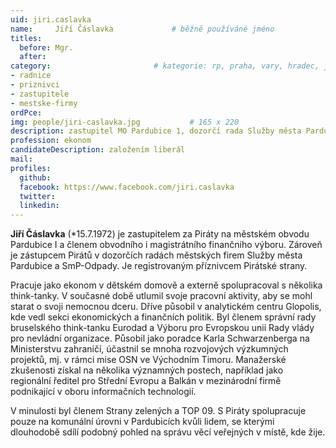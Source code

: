 ```yaml
---
uid: jiri.caslavka
name:     Jiří Čáslavka      		# běžně používáné jméno
titles:
  before: Mgr.
  after:
category:                 		# kategorie: rp, praha, vary, hradec, jmk, senat
- radnice
- priznivci
- zastupitele
- mestske-firmy
ordPce:
img: people/jiri-caslavka.jpg           # 165 x 220
description: zastupitel MO Pardubice 1, dozorčí rada Služby města Pardubic # kratký popis, max 160 znaků
profession: ekonom
candidateDescription: založením liberál
mail:
profiles:
  github:
  facebook: https://www.facebook.com/jiri.caslavka
  twitter:
  linkedin:
---
```


**Jiří Čáslavka** (*15.7.1972) je zastupitelem za Piráty na městském obvodu Pardubice I a členem obvodního i magistrátního finančního výboru. Zároveň je zástupcem Pirátů v dozorčích radách městských firem Služby města Pardubice a SmP-Odpady. Je registrovaným příznivcem Pirátské strany.

Pracuje jako ekonom v dětském domově a externě spolupracoval s několika think-tanky. V současné době  utlumil svoje pracovní aktivity, aby se mohl starat o svoji nemocnou dceru. Dříve působil v analytickém centru Glopolis, kde vedl sekci ekonomických a finančních politik. Byl členem správní rady bruselského think-tanku Eurodad a Výboru pro Evropskou unii Rady vlády pro nevládní organizace. Působil jako poradce Karla Schwarzenberga na Ministerstvu zahraničí, účastnil se mnoha rozvojových výzkumných projektů, mj. v rámci mise OSN ve Východním Timoru. Manažerské zkušenosti získal na několika významných postech, například jako regionální ředitel pro Střední Evropu a Balkán v mezinárodní firmě podnikající v oboru informačních technologií.

V minulosti byl členem Strany zelených a TOP 09. S Piráty spolupracuje pouze na komunální úrovni v Pardubicích kvůli lidem, se kterými dlouhodobě sdílí podobný pohled na správu věcí veřejných v místě, kde žije.

